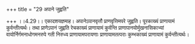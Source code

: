 +++
title = "29 अपाने जुह्वति"

+++
।।4.29।। एकादशयज्ञमाह। अपानेऽपानवृत्तौ प्राणवृत्तिमपरे जुह्वति। पूरकाख्यं
प्राणायामं कुर्वन्तीत्यर्थः। तथा प्राणेऽपानं जुह्वति रेचकाख्यं
प्राणायामं कुर्वन्ति प्राणापानयोर्मुखनासिकाभ्यां वायोर्निर्गमनाधोगमनरुपे
गती निरुध्य प्राणायामपरायणाः प्राणायामतत्पराः कुम्भकाख्यं प्राणायामं
कुर्वन्तीत्यर्थः।
